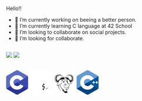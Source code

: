Hello!! 
- 🔭 I’m currently working on beeing a better person.
- 🌱 I’m currently learning C language at 42 School
- 👯 I’m looking to collaborate on social projects. 
- 🤔 I’m looking for collaborate.

##
<div style="display: inline_block">
  
<img height=180em src="https://github-readme-stats.vercel.app/api?username=FaustoFaggion&show_icons=true&theme=dracula">

<img height=180em src="https://github-readme-stats.vercel.app/api/top-langs/?username=FaustoFaggion&show_icons=true&theme=dracula&layout=compact">
</div>

##
<div>
<img width=60 src="./images/c_logo.svg">
<img width=60 src="./images/bash_logo.png">
<img width=60 src="./images/makefile_logo.png">
<img width=60 src="./images/cpp_logo.png">
</div>
